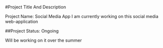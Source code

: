 #Project Title And Description

Project Name: Social Media App
I am currently working on this social media web-application

##Project Status: Ongoing

Will be working on it over the summer
